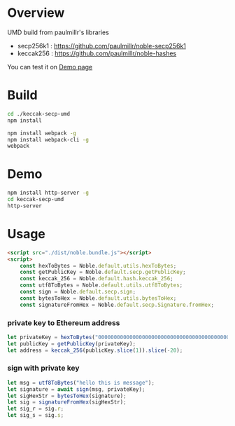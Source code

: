 # Overview

UMD build from paulmillr's libraries

* secp256k1 : https://github.com/paulmillr/noble-secp256k1
* keccak256 : https://github.com/paulmillr/noble-hashes

You can test it on [Demo page](https://ho4040.github.io/keccak-secp-umd/)


# Build

```bash
cd ./keccak-secp-umd
npm install

npm install webpack -g
npm install webpack-cli -g
webpack

```

# Demo

```bash
npm install http-server -g
cd keccak-secp-umd
http-server
```

# Usage

```html
<script src="./dist/noble.bundle.js"></script>  
<script>
    const hexToBytes = Noble.default.utils.hexToBytes;
    const getPublicKey = Noble.default.secp.getPublicKey;
    const keccak_256 = Noble.default.hash.keccak_256;
    const utf8ToBytes = Noble.default.utils.utf8ToBytes;
    const sign = Noble.default.secp.sign;
    const bytesToHex = Noble.default.utils.bytesToHex;
    const signatureFromHex = Noble.default.secp.Signature.fromHex;
```

### private key to Ethereum address
```js
let privateKey = hexToBytes("00000000000000000000000000000000000000000000000000000000000000FF");
let publicKey = getPublicKey(privateKey);
let address = keccak_256(publicKey.slice(1)).slice(-20);
```

### sign with private key
```js
let msg = utf8ToBytes("hello this is message");
let signature = await sign(msg, privateKey);
let sigHexStr = bytesToHex(signature);
let sig = signatureFromHex(sigHexStr);
let sig_r = sig.r;
let sig_s = sig.s;
```
